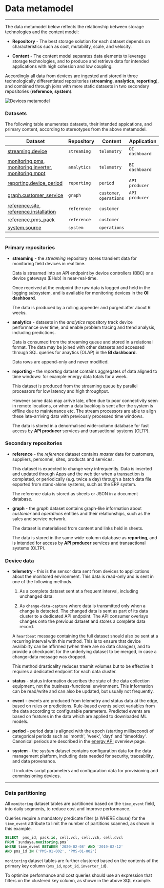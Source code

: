 # Data metamodel
---

The data metamodel below reflects the relationship between storage technologies and the content model:

- __Repository__ - The best storage solution for each dataset depends on characteristics such as cost, mutability, scale, and velocity. 

- __Content__ - The content model separates data elements to leverage storage technologies, and to produce and retrieve data for intended applications with high cohesion and low coupling.

Accordingly all data from devices are ingested and stored in three technologically differentiated repositories (**streaming**, **analytics**, **reporting**), and combined through joins with more static datasets in two secondary repositories (**reference**, **system**). 


![Devices metamodel](/images/dataset-metamodel.png)

### Datasets 

The following table enumerates datasets, their intended appications, and primary content, according to stereotypes from the above metamodel.

Dataset | Repository | Content | Application
--- | --- | --- | ---
[streaming.device]() | `streaming` | `telemetry` | `OI dashboard`
[monitoring.pms](https://docs.sundaya.monitored.equipment/docs/api.sundaya.monitored.equipment/0/c/Implementation/Datasets/monitoring/pms), [monitoring.inverter](https://docs.sundaya.monitored.equipment/docs/api.sundaya.monitored.equipment/0/c/Implementation/Datasets/monitoring/inverter), [monitoring.mppt](https://docs.sundaya.monitored.equipment/docs/api.sundaya.monitored.equipment/0/c/Implementation/Datasets/monitoring/mppt) | `analytics` | `telemetry` | `BI dashboard`
[reporting.device_period](https://docs.sundaya.monitored.equipment/docs/api.sundaya.monitored.equipment/0/c/Implementation/Datasets/reporting/monitoring) | `reporting` | `period` | `API producer`
[graph.customer_service]() | `graph` | `customer`, `operations` | `API producer`
[reference.site](https://docs.sundaya.monitored.equipment/docs/api.sundaya.monitored.equipment/0/c/Implementation/Datasets/reference/site), [reference.installation](https://docs.sundaya.monitored.equipment/docs/api.sundaya.monitored.equipment/0/c/Implementation/Datasets/reference/installation) | `reference` | `customer` |
[reference.pms_pack](https://docs.sundaya.monitored.equipment/docs/api.sundaya.monitored.equipment/0/c/Implementation/Datasets/system/pms_pack) | `reference` | `customer` |
[system.source](https://docs.sundaya.monitored.equipment/docs/api.sundaya.monitored.equipment/0/c/Implementation/Datasets/system/source) | `system` | `operations` |

---

### Primary repositories 

- **streaming** - the _streaming_ repository stores transient data for monitoring field devices in real time. 

    Data is streamed into an API endpoint by device controllers (BBC) or a device gateways (EHub) in near-real-time. 

    Once received at the endpoint the raw data is logged and held in the logging subsystem, and is available for monitoring devices in the **OI dashboard**.
    
    The data is produced by a rolling appender and purged after about 6 weeks. 

- **analytics** - datasets in the _analytics_ repository track device performance over time, and enable problem tracing and trend analysis, including predictions.

    Data is consumed from the streaming queue and stored in a relational format. The data may be joined with other datasets and accessed through SQL queries for anaytics (OLAP) in the **BI dashboard**.
    
    Data rows are append-only and never modified. 

    
- **reporting** - the _reporting_ dataset contains aggregates of data aligned to time windows: for example energy data totals for a week.

    This dataset is produced from the streaming queue by parallel processors for low latency and high throughput. 

    However some data may arrive late, often due to poor connectivity seen in remote locations, or when a data backlog is sent after the system is offline due to maintenance etc. The stream processors are able to align these late-arriving data with previously processed time windows.

    The data is stored in a denormalised wide-column database for fast access by **API producer** services and transactional systems (OLTP).

### Secondary repositories 

- **reference** - the _reference_ dataset contains _master_ data for customers, suppliers, personnel, sites, products and services. 

    This dataset is expected to change very infrequently. Data is inserted and updated through Apps and the web tier when a transaction is completed, or periodically (e.g. twice a day) through a batch data file exported from stand-alone systems, such as the ERP system. 
    
    The reference data is stored as sheets or JSON in a document database.

- **graph** - the _graph_ dataset contains graph-like information about _customer_ and _operations_ entities and their relationships, such as the sales and service network.

    The dataset is materialised from content and links held in sheets. 

    The data is stored in the same wide-column database as **reporting**, and is intended for access by **API producer** services and transactional systems (OLTP).

### Device data

- **telemetry** - this is the sensor data sent from devices to applications about the monitored environment. This data is read-only and is sent in one of the following methods.

    1. As a complete dataset sent at a frequent interval, including unchanged data.

    2. As `change-data-capture` where data is transmitted only when a change is detected. The changed data is sent as part of its data cluster to a dedicated API endpoint. The API consumer overlays changes onto the previous dataset and stores a complete data record.   
    
    A `heartbeat` message containing the full dataset should also be sent at a recurring interval with this method. This is to ensure that device availabilty can be affirmed (when there are no data changes), and to provide a checkpoint for the underlying dataset to be merged, in case a change-data message was dropped.

    This method drasticallty reduces trasmit volumes but to be effective it requires a dedicated endpoint for each data cluster.  

- **status** - status information describes the state of the data collection equipment, not the business-functional environment. This information can be read/write and can also be updated, but usually not frequently.
 
- **event** - events are produced from telemetry and status data at the edge, based on rules or predictions. Rule-based events select variables from the data according to configurable parameters. Predicted events are based on features in the data which are applied to downloaded ML models. 

- **period** - period data is aligned with the epoch (starting millisecond) of categorical periods such as 'month', 'week', 'dayt' and 'timeofday'. Canonical periods are described in the [energy API](https://docs.sundaya.monitored.equipment/docs/api.sundaya.monitored.equipment/0/c/Getting%20Started/API%20Overview/Energy%20API) overview page.

- **system** - the _system_ dataset contains configuration data for the data management platform, including data needed for security, traceability, and data provenance. 

    It includes script parameters and configuration data for provisioning and commissioning devices.

---

### Data partitioning

All `monitoring` dataset tables are partitioned based on the `time_event` field, into daily segments, to reduce cost and improve performance. 

Queries require a mandatory predicate filter (a WHERE clause) for the `time_event` attribute to limit the number of partitions scanned, as shown in this example.

```sql
SELECT 	pms_id, pack.id, cell.vcl, cell.vch, cell.dvcl
FROM `sundaya.monitoring.pms`
WHERE time_event BETWEEN '2020-02-08' AND '2019-02-12'
AND pms_id IN ('PMS-01-002', 'PMS-01-002')
```

`monitoring` dataset tables are further clustered based on the contents of the primary key column (`pms_id`, `mppt_id`, `inverter_id`).

To optimize performance and cost queries should use an expression that filters on the clustered key column, as shown in the above SQL example.
